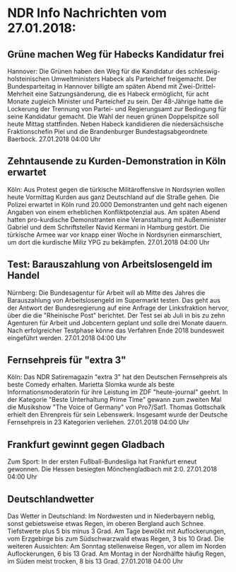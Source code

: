 # NDR Info Nachrichten vom 27.01.2018:


## Grüne machen Weg für Habecks Kandidatur frei
Hannover: Die Grünen haben den Weg für die Kandidatur des schleswig-holsteinischen Umweltministers Habeck als Parteichef freigemacht. Der Bundesparteitag in Hannover billigte am späten Abend mit Zwei-Drittel-Mehrheit eine Satzungsänderung, die es Habeck ermöglicht, für acht Monate zugleich Minister und Parteichef zu sein. Der 48-Jährige hatte die Lockerung der Trennung von Partei- und Regierungsamt zur Bedingung für seine Kandidatur gemacht. Die Wahl der neuen grünen Doppelspitze soll heute Mittag stattfinden. Neben Habeck kandidieren die niedersächsische Fraktionschefin Piel und die Brandenburger Bundestagsabgeordnete Baerbock. 27.01.2018 04:00 Uhr 

## Zehntausende zu Kurden-Demonstration in Köln erwartet
Köln: Aus Protest gegen die türkische Militäroffensive in Nordsyrien wollen heute Vormittag Kurden aus ganz Deutschland auf die Straße gehen. Die Polizei erwartet in Köln rund 20.000 Demonstranten und geht nach eigenen Angaben von einem erheblichen Konfliktpotenzial aus. Am späten Abend hatten pro-kurdische Demonstranten eine Veranstaltung mit Außenminister Gabriel und dem Schriftsteller Navid Kermani in Hamburg gestört. Die türkische Armee war vor knapp einer Woche in Nordsyrien einmarschiert, um dort die kurdische Miliz YPG zu bekämpfen. 27.01.2018 04:00 Uhr 

## Test: Barauszahlung von Arbeitslosengeld im Handel
Nürnberg: Die Bundesagentur für Arbeit will ab Mitte des Jahres die Barauszahlung von Arbeitslosengeld im Supermarkt testen. Das geht aus der Antwort der Bundesregierung auf eine Anfrage der Linksfraktion hervor, über die die "Rheinische Post" berichtet. Der Test sei ab Juli in bis zu zehn Agenturen für Arbeit und Jobcentern geplant und solle drei Monate dauern. Nach erfolgreicher Testphase könne das Verfahren Ende 2018 bundesweit eingeführt werden. 27.01.2018 04:00 Uhr 

## Fernsehpreis für "extra 3"
Köln: Das NDR Satiremagazin  "extra 3" hat den Deutschen Fernsehpreis als beste Comedy erhalten. Marietta Slomka wurde als beste Informationsmoderatorin für ihre Leistung im ZDF "heute-journal" geehrt. In der Kategorie "Beste Unterhaltung Prime Time" gewann zum zweiten Mal die Musikshow "The Voice of Germany" von Pro7/Sat1. Thomas Gottschalk erhielt den Ehrenpreis für sein Lebenswerk. Insgesamt wurde der Deutsche Fernsehpreis in 23 Kategorien verliehen. 27.01.2018 04:00 Uhr 

## Frankfurt gewinnt gegen Gladbach
Zum Sport: In der ersten Fußball-Bundesliga hat Frankfurt erneut gewonnen. Die Hessen besiegten Mönchengladbach mit 2:0. 27.01.2018 04:00 Uhr 

## Deutschlandwetter
Das Wetter in Deutschland: Im Nordwesten und in Niederbayern neblig, sonst gebietsweise etwas Regen, im oberen Bergland auch Schnee. Tiefstwerte plus 5 bis minus 3 Grad. Am Tage bewölkt mit Auflockerungen, vom Erzgebirge bis zum Südschwarzwald etwas Regen, 3 bis 10 Grad. Die weiteren Aussichten: Am Sonntag stellenweise Regen, vor allem im Norden Auflockerungen, 6 bis 13 Grad. Am Montag in der Nordhälfte häufig Regen, im Süden meist trocken, 8 bis 13 Grad. 27.01.2018 04:00 Uhr 
